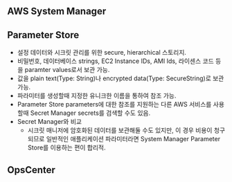 AWS System Manager
---

## Parameter Store
- 설정 데이터와 시크릿 관리를 위한 secure, hierarchical 스토리지.
- 비밀번호, 데이터베이스 strings, EC2 Instance IDs, AMI Ids, 라이센스 코드 등을 paramter values로서 보관 가능.
- 값을 plain text(Type: String)나 encrypted data(Type: SecureString)로 보관 가능.
- 파라미터를 생성할때 지정한 유니크한 이름을 통하여 참조 가능.
- Parameter Store parameters에 대한 참조를 지원하는 다른 AWS 서비스를 사용할때 Secret Manager secrets를 검색할 수도 있음.
- Secret Manager와 비교
  - 시크릿 매니저에 암호화된 데이터를 보관해둘 수도 있지만, 이 경우 비용이 청구되므로 일반적인 애플리케이션 파라미터라면 System Manager Parameter Store를 이용하는 편이 합리적.

## OpsCenter
